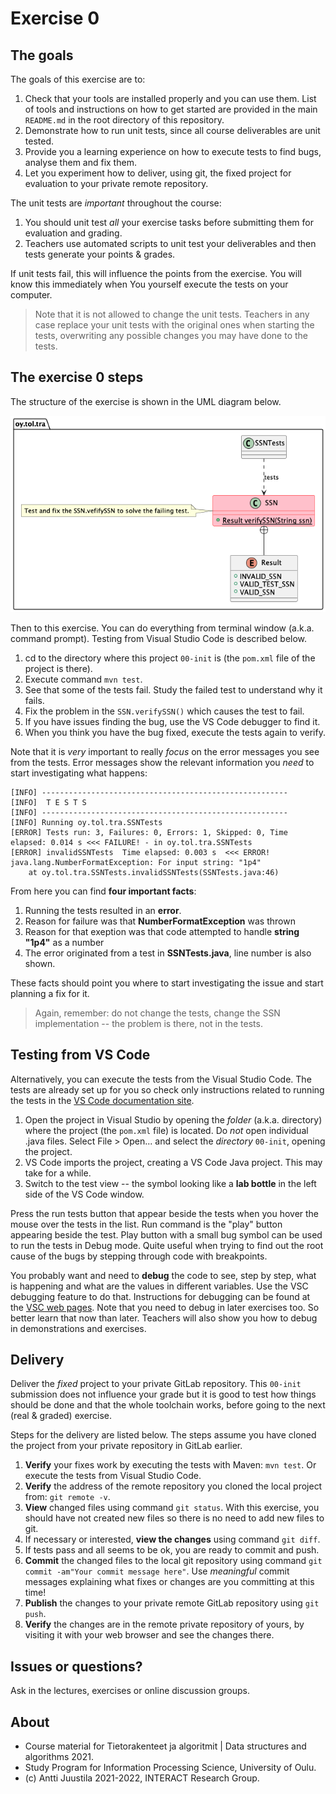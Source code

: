 # Exercise 0

## The goals

The goals of this exercise are to:

1. Check that your tools are installed properly and you can use them. List of tools and instructions on how to get started are provided in the main `README.md` in the root directory of this repository.
1. Demonstrate how to run unit tests, since all course deliverables are unit tested.
1. Provide you a learning experience on how to execute tests to find bugs, analyse them and fix them.
1. Let you experiment how to deliver, using git, the fixed project for evaluation to your private remote repository.

The unit tests are *important* throughout the course:

1. You should unit test *all* your exercise tasks before submitting them for evaluation and grading.
1. Teachers use automated scripts to unit test your deliverables and then tests generate your points & grades.

If unit tests fail, this will influence the points from the exercise. You will know this immediately when You yourself execute the tests on your computer.

> Note that it is not allowed to change the unit tests. Teachers in any case replace your unit tests with the
> original ones when starting the tests, overwriting any possible changes you may have done to the tests.

## The exercise 0 steps

The structure of the exercise is shown in the UML diagram below.

![UML class diagram of the exercise](classes.png)

Then to this exercise. You can do everything from terminal window (a.k.a. command prompt). Testing from Visual Studio Code is described below.

1. cd to the directory where this project `00-init` is (the `pom.xml` file of the project is there).
1. Execute command `mvn test`.
1. See that some of the tests fail. Study the failed test to understand why it fails.
1. Fix the problem in the `SSN.verifySSN()` which causes the test to fail.
1. If you have issues finding the bug, use the VS Code debugger to find it.
1. When you think you have the bug fixed, execute the tests again to verify.

Note that it is *very* important to really *focus* on the error messages you see from the tests. Error messages show the relevant information you *need* to start investigating what happens:

```console
[INFO] -------------------------------------------------------
[INFO]  T E S T S
[INFO] -------------------------------------------------------
[INFO] Running oy.tol.tra.SSNTests
[ERROR] Tests run: 3, Failures: 0, Errors: 1, Skipped: 0, Time elapsed: 0.014 s <<< FAILURE! - in oy.tol.tra.SSNTests
[ERROR] invalidSSNTests  Time elapsed: 0.003 s  <<< ERROR!
java.lang.NumberFormatException: For input string: "1p4"
	at oy.tol.tra.SSNTests.invalidSSNTests(SSNTests.java:46)
```
From here you can find **four important facts**:

1. Running the tests resulted in an **error**.
1. Reason for failure was that **NumberFormatException** was thrown
1. Reason for that exeption was that code attempted to handle **string "1p4"** as a number
1. The error originated from a test in **SSNTests.java**, line number is also shown.

These facts should point you where to start investigating the issue and start planning a fix for it.

> Again, remember: do not change the tests, change the SSN implementation -- the problem is there, not in the tests.

## Testing from VS Code

Alternatively, you can execute the tests from the Visual Studio Code. The tests are already set up for you so check only instructions related to running the tests in the [VS Code documentation site](https://code.visualstudio.com/docs/java/java-testing).

1. Open the project in Visual Studio by opening the *folder* (a.k.a. directory) where the project (the `pom.xml` file) is located. Do *not* open individual .java files. Select File > Open... and select the *directory* `00-init`, opening the project.
1. VS Code imports the project, creating a VS Code Java project. This may take for a while.
1. Switch to the test view -- the symbol looking like a **lab bottle** in the left side of the VS Code window.

Press the run tests button that appear beside the tests when you hover the mouse over the tests in the list. Run command is the "play" button appearing beside the test. Play button with a small bug symbol can be used to run the tests in Debug mode. Quite useful when trying to find out the root cause of the bugs by stepping through code with breakpoints.

You probably want and need to **debug** the code to see, step by step, what is happening and what are the values in different variables. Use the VSC debugging feature to do that. Instructions for debugging can be found at the [VSC web pages](https://code.visualstudio.com/docs/java/java-debugging). Note that you need to debug in later exercises too. So better learn that now than later. Teachers will also show you how to debug in demonstrations and exercises.

## Delivery

Deliver the _fixed_ project to your private GitLab repository. This `00-init` submission does not influence your grade but
it is good to test how things should be done and that the whole toolchain works, before going to the next (real & graded) exercise.

Steps for the delivery are listed below. The steps assume you have cloned the project from your private repository in GitLab earlier.

1. **Verify** your fixes work by executing the tests with Maven: `mvn test`. Or execute the tests from Visual Studio Code.
1. **Verify** the address of the remote repository you cloned the local project from: `git remote -v`.
1. **View** changed files using command `git status`. With this exercise, you should have not created new files so there is no need to add new files to git.
1. If necessary or interested, **view the changes** using command `git diff`.
1. If tests pass and all seems to be ok, you are ready to commit and push.
1. **Commit** the changed files to the local git repository using command `git commit -am"Your commit message here"`. Use *meaningful* commit messages explaining what fixes or changes are you committing at this time!
1. **Publish** the changes to your private remote GitLab repository using `git push`.
1. **Verify** the changes are in the remote private repository of yours, by visiting it with your web browser and see the changes there.

## Issues or questions?

Ask in the lectures, exercises or online discussion groups.

## About

* Course material for Tietorakenteet ja algoritmit | Data structures and algorithms 2021.
* Study Program for Information Processing Science, University of Oulu.
* (c) Antti Juustila 2021-2022, INTERACT Research Group.
